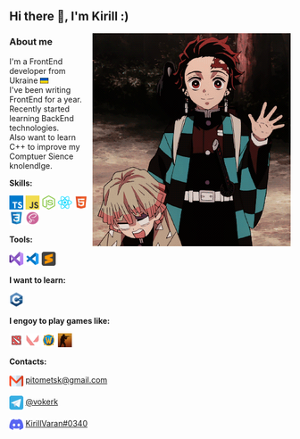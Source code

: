 ## Hi there 👋, I'm Kirill :)
<img align="right" src='./assets/gifs/Tanjirou-demon-slayer.gif' />
<!-- <img height="400" align="center" src='./assets/giphy.gif' /> -->

### About me
I'm a FrontEnd developer from Ukraine <img height="10" src="./assets/ukraineFlag.svg"></br>
I've been writing FrontEnd for a year. </br>
Recently started learning BackEnd technologies. </br>
Also want to learn C++ to improve my Comptuer Sience knolendlge.

**Skills:**
</br>

<code><img height="25"	src="./assets/ts.svg"></code>
<code><img height="25"	src="./assets/js.svg"></code>
<code><img height="25"	src="./assets/nodejs.svg"></code>
<code><img height="25"	src="./assets/react.svg"></code>
<code><img height="25"	src="./assets/html.svg"></code>
<code><img height="25"	src="./assets/css.svg"></code>
<code><img height="25"	src="./assets/scss.svg"></code>

**Tools:**
</br>

<code><img height="25" src="./assets/visualStudio.svg"></code>
<code><img height="25" src="./assets/vscode.svg"></code>
<code><img height="25" src="./assets/sublimeText.svg"></code>

**I want to learn:**
</br>

<code><img height="25"	src="./assets/c++.svg"></code>

**I engoy to play games like:**
</br>

<code><img height="25"	src="./assets/dota2.svg"></code>
<code><img height="25"	src="./assets/valorant.svg"></code>
<code><img height="25"	src="./assets/worldOfWarcraft.png"></code>
<code><img height="25"	src="./assets/csGo.png"></code>

**Contacts:**
<p> 
	<img height="25" align="center" src="./assets/gmail.svg"> 
	<a href="mailto:pitometsk@gmail.com">
		pitometsk@gmail.com
	</a>
</p>

<p> 
	<img height="25" align="center" src="./assets/telegram.svg" target="_blank" > 
	<a href="https://t.me/vokerK" target="_blank" >
		@vokerk
	</a>
</p>

<p> 
	<img height="25" align="center" src="./assets/discord.svg" target="_blank" > 
	<a href="https://t.me/vokerK" target="_blank" >
		KirillVaran#0340
	</a>
</p>

